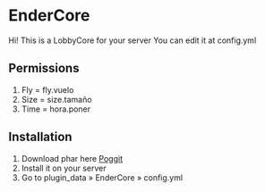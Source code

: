 # EnderCore
Hi! This is a LobbyCore for your server You can edit it at config.yml

## Permissions     
1. Fly = fly.vuelo
2. Size = size.tamaño
3. Time = hora.poner

## Installation
1. Download phar here [Poggit](https://poggit.pmmp.io/r/83283/EnderCore_dev-1.phar)
2. Install it on your server
3. Go to plugin_data » EnderCore » config.yml
